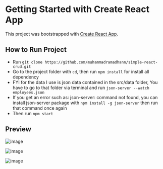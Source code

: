 # Getting Started with Create React App

This project was bootstrapped with [Create React App](https://github.com/facebook/create-react-app).

## How to Run Project

- Run ``` git clone https://github.com/muhammadramadhann/simple-react-crud.git ```
- Go to the project folder with ```cd```, then run  ```npm install``` for install all dependency
- FYI for the data I use is json data contained in the src/data folder, You have to go to that folder via terminal and run ```json-server --watch employees.json```
- If you get an error such as: json-server: command not found, you can install json-server package with ```npm install -g json-server``` then run that command once again
- Then run ```npm start```

## Preview

![image](https://user-images.githubusercontent.com/83332442/186357794-1ac82c73-8f04-4d5f-95ef-25b448421c0d.png)

![image](https://user-images.githubusercontent.com/83332442/186357868-b6911dfd-1287-4264-95fb-a053244483ef.png)

![image](https://user-images.githubusercontent.com/83332442/186357940-311f14c0-f366-4754-bd73-5c78057eeb4c.png)
